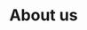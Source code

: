 ---
layouttitle: "About"
title: "About us"
subtitle1: "The company Švehla and Blaško s. r. o. was founded in 2012 under the name Švehla s.r.o., while its history began as early as 1990. Through gradual development, the company transformed into its current form."
subtitle2: "We are a Slovak family-owned manufacturing company specializing in CNC machining and classical machining. Currently, we employ approximately 20 workers, and we have also welcomed recent graduates from secondary vocational schools to our team. Our production hall spans approximately 600 square meters, and an additional 600 square meters house our bulk material warehouse, sawmill, and other storage areas."
subtitle3: "Our primary focus is to offer services in the field of chip machining for various metals and plastics. We are committed to providing our customers with a comprehensive engineering service that includes welding, surface treatments, and other tailored services based on customer requirements."
---